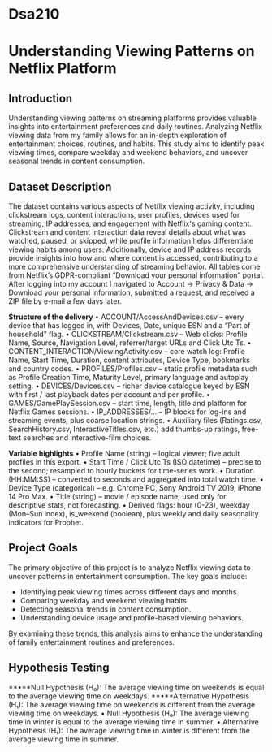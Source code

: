 # Dsa210
# **Understanding Viewing Patterns on Netflix Platform**

## **Introduction**
Understanding viewing patterns on streaming platforms provides valuable insights into entertainment preferences and daily routines. Analyzing Netflix viewing data from my family allows for an in-depth exploration of entertainment choices, routines, and habits. This study aims to identify peak viewing times, compare weekday and weekend behaviors, and uncover seasonal trends in content consumption.

## **Dataset Description**
The dataset contains various aspects of Netflix viewing activity, including clickstream logs, content interactions, user profiles, devices used for streaming, IP addresses, and engagement with Netflix's gaming content. Clickstream and content interaction data reveal details about what was watched, paused, or skipped, while profile information helps differentiate viewing habits among users. Additionally, device and IP address records provide insights into how and where content is accessed, contributing to a more comprehensive understanding of streaming behavior. All tables come from Netflix’s GDPR-compliant “Download your personal information” portal. After logging into my account I navigated to Account -> Privacy & Data -> Download your personal information, submitted a request, and received a ZIP file by e-mail a few days later. 


**Structure of the delivery**
• ACCOUNT/AccessAndDevices.csv – every device that has logged in, with Devices, Date, unique ESN and a “Part of household” flag.
• CLICKSTREAM/Clickstream.csv – Web clicks: Profile Name, Source, Navigation Level, referrer/target URLs and Click Utc Ts.
• CONTENT_INTERACTION/ViewingActivity.csv – core watch log: Profile Name, Start Time, Duration, content attributes, Device Type, bookmarks and country codes.
• PROFILES/Profiles.csv – static profile metadata such as Profile Creation Time, Maturity Level, primary language and autoplay setting.
• DEVICES/Devices.csv – richer device catalogue keyed by ESN with first / last playback dates per account and per profile.
• GAMES/GamePlaySession.csv – start time, length, title and platform for Netflix Games sessions.
• IP_ADDRESSES/… – IP blocks for log-ins and streaming events, plus coarse location strings.
• Auxiliary files (Ratings.csv, SearchHistory.csv, InteractiveTitles.csv, etc.) add thumbs-up ratings, free-text searches and interactive-film choices.



**Variable highlights**
• Profile Name (string) – logical viewer; five adult profiles in this export.
• Start Time / Click Utc Ts (ISO datetime) – precise to the second; resampled to hourly buckets for time-series work.
• Duration (HH:MM:SS) – converted to seconds and aggregated into total watch time.
• Device Type (categorical) – e.g. Chrome PC, Sony Android TV 2019, iPhone 14 Pro Max.
• Title (string) – movie / episode name; used only for descriptive stats, not forecasting.
• Derived flags: hour (0-23), weekday (Mon–Sun index), is_weekend (boolean), plus weekly and daily seasonality indicators for Prophet.

## **Project Goals**
The primary objective of this project is to analyze Netflix viewing data to uncover patterns in entertainment consumption. The key goals include:

- Identifying peak viewing times across different days and months.
- Comparing weekday and weekend viewing habits.
- Detecting seasonal trends in content consumption.
- Understanding device usage and profile-based viewing behaviors.

By examining these trends, this analysis aims to enhance the understanding of family entertainment routines and preferences.

## **Hypothesis Testing**
**•**Null Hypothesis (H₀): The average viewing time on weekends is equal to the average viewing time on weekdays.
**•**Alternative Hypothesis (H₁): The average viewing time on weekends is different from the average viewing time on weekdays.
• Null Hypothesis (H₀): The average viewing time in winter is equal to the average viewing time in summer. 
• Alternative Hypothesis (H₁): The average viewing time in winter is different from the average viewing time in summer.

